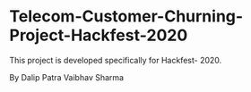 # Telecom-Customer-Churning-Project-Hackfest-2020
This project is developed specifically for Hackfest- 2020.

By
Dalip Patra
Vaibhav Sharma
